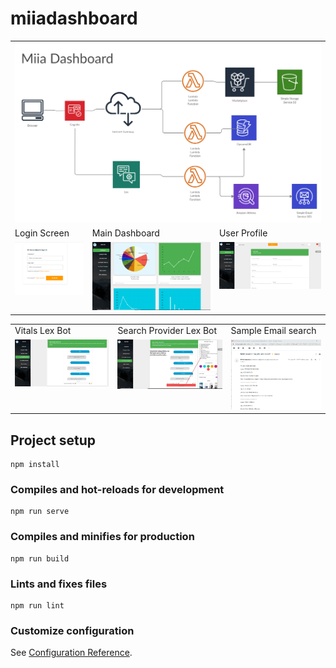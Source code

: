 # miiadashboard



<table>
  <tr>
   <td colspan="3" valign="top"><img src="screenshots/miiadiagram.png" ></td>
  </tr>
  <tr>
    <td>Login Screen </td>
     <td>Main Dashboard</td>
     <td>User Profile</td>
	 
  </tr>
  <tr>
    <td valign="top"><img src="screenshots/dashboardlogin.png" ></td>
    <td valign="top"><img src="screenshots/dashboard-mainpanel.png" ></td>
    <td valign="top"><img src="screenshots/userprofile.png" ></td>
    
  </tr>
 </table>
<table>
  <tr>
	 <td>Vitals Lex Bot</td>
	 <td>Search Provider Lex Bot</td>
	 <td>Sample Email search</td>
	 
  </tr>
  <tr>
    <td valign="top"><img src="screenshots/uservitalsbot.png" ></td>
    <td valign="top"><img src="screenshots/Searchproviderbot.png" ></td>
    <td valign="top"><img src="screenshots/searchresultsemailsample.png" ></td>
  </tr>
 </table>

## Project setup
```
npm install
```

### Compiles and hot-reloads for development
```
npm run serve
```

### Compiles and minifies for production
```
npm run build
```

### Lints and fixes files
```
npm run lint
```

### Customize configuration
See [Configuration Reference](https://cli.vuejs.org/config/).
